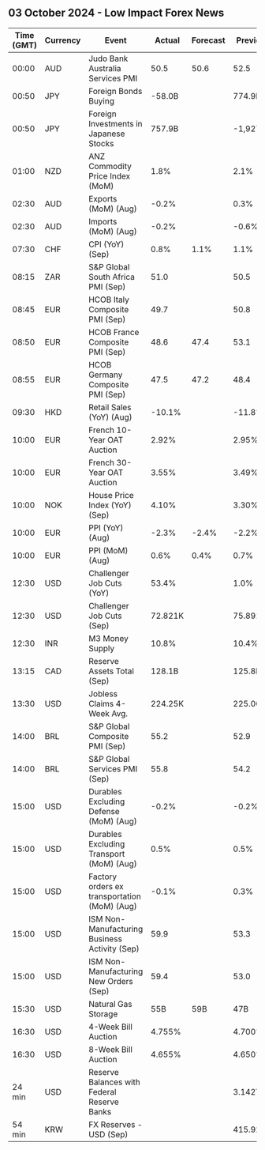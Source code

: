 ## 03 October 2024 - Low Impact Forex News

| Time (GMT) | Currency | Event | Actual | Forecast | Previous |
|------|----------|-------|--------|----------|----------|
| 00:00 | AUD | Judo Bank Australia Services PMI | 50.5 | 50.6 | 52.5 |
| 00:50 | JPY | Foreign Bonds Buying | -58.0B |  | 774.9B |
| 00:50 | JPY | Foreign Investments in Japanese Stocks | 757.9B |  | -1,927.7B |
| 01:00 | NZD | ANZ Commodity Price Index (MoM) | 1.8% |  | 2.1% |
| 02:30 | AUD | Exports (MoM) (Aug) | -0.2% |  | 0.3% |
| 02:30 | AUD | Imports (MoM) (Aug) | -0.2% |  | -0.6% |
| 07:30 | CHF | CPI (YoY) (Sep) | 0.8% | 1.1% | 1.1% |
| 08:15 | ZAR | S&P Global South Africa PMI (Sep) | 51.0 |  | 50.5 |
| 08:45 | EUR | HCOB Italy Composite PMI (Sep) | 49.7 |  | 50.8 |
| 08:50 | EUR | HCOB France Composite PMI (Sep) | 48.6 | 47.4 | 53.1 |
| 08:55 | EUR | HCOB Germany Composite PMI (Sep) | 47.5 | 47.2 | 48.4 |
| 09:30 | HKD | Retail Sales (YoY) (Aug) | -10.1% |  | -11.8% |
| 10:00 | EUR | French 10-Year OAT Auction | 2.92% |  | 2.95% |
| 10:00 | EUR | French 30-Year OAT Auction | 3.55% |  | 3.49% |
| 10:00 | NOK | House Price Index (YoY) (Sep) | 4.10% |  | 3.30% |
| 10:00 | EUR | PPI (YoY) (Aug) | -2.3% | -2.4% | -2.2% |
| 10:00 | EUR | PPI (MoM) (Aug) | 0.6% | 0.4% | 0.7% |
| 12:30 | USD | Challenger Job Cuts (YoY) | 53.4% |  | 1.0% |
| 12:30 | USD | Challenger Job Cuts (Sep) | 72.821K |  | 75.891K |
| 12:30 | INR | M3 Money Supply | 10.8% |  | 10.4% |
| 13:15 | CAD | Reserve Assets Total (Sep) | 128.1B |  | 125.8B |
| 13:30 | USD | Jobless Claims 4-Week Avg. | 224.25K |  | 225.00K |
| 14:00 | BRL | S&P Global Composite PMI (Sep) | 55.2 |  | 52.9 |
| 14:00 | BRL | S&P Global Services PMI (Sep) | 55.8 |  | 54.2 |
| 15:00 | USD | Durables Excluding Defense (MoM) (Aug) | -0.2% |  | -0.2% |
| 15:00 | USD | Durables Excluding Transport (MoM) (Aug) | 0.5% |  | 0.5% |
| 15:00 | USD | Factory orders ex transportation (MoM) (Aug) | -0.1% |  | 0.3% |
| 15:00 | USD | ISM Non-Manufacturing Business Activity (Sep) | 59.9 |  | 53.3 |
| 15:00 | USD | ISM Non-Manufacturing New Orders (Sep) | 59.4 |  | 53.0 |
| 15:30 | USD | Natural Gas Storage | 55B | 59B | 47B |
| 16:30 | USD | 4-Week Bill Auction | 4.755% |  | 4.700% |
| 16:30 | USD | 8-Week Bill Auction | 4.655% |  | 4.650% |
| 24 min | USD | Reserve Balances with Federal Reserve Banks |  |  | 3.142T |
| 54 min | KRW | FX Reserves - USD (Sep) |  |  | 415.92B |
